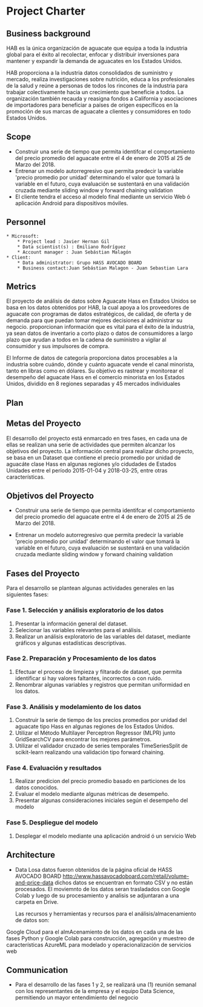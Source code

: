 # Project Charter

## Business background
HAB es la única organización de aguacate que equipa a toda la industria global para el éxito al recolectar, enfocar y distribuir inversiones para mantener y expandir la demanda de aguacates en los Estados Unidos.

HAB proporciona a la industria datos consolidados de suministro y mercado, realiza investigaciones sobre nutrición, educa a los profesionales de la salud y reúne a personas de todos los rincones de la industria para trabajar colectivamente hacia un crecimiento que beneficie a todos. La organización también recauda y reasigna fondos a California y asociaciones de importadores para beneficiar a países de origen específicos en la promoción de sus marcas de aguacate a clientes y consumidores en todo Estados Unidos.

## Scope

* Construir una serie de tiempo que permita identifcar el comportamiento del precio promedio del aguacate entre el 4 de enero de 2015 al 25 de Marzo del 2018.
* Entrenar un modelo autorregresivo que permita predecir la variable 'precio promedio por unidad' determinando el valor que tomará la variable en el futuro, cuya evaluación se sustentará en una validación cruzada mediante sliding window y forward chaining validation
* El cliente tendra el acceso al modelo final mediante un servicio Web ó aplicación Android para dispositivos móviles.

## Personnel

	* Microsoft:
		* Project lead : Javier Hernan Gil
		* Data scientist(s) : Emiliano Rodríguez
		* Account manager : Juan Sebástian Malagón
	* Client:
		* Data administrator: Grupo HASS AVOCADO BOARD
		* Business contact:Juan Sebástian Malagon - Juan Sebastian Lara
	
## Metrics

El proyecto de análisis de datos sobre Aguacate Hass en Estados Unidos se basa en los datos obtenidos por HAB, la cual apoya a los proveedores de aguacate con programas de datos estratégicos, de calidad, de oferta y de demanda para que puedan tomar mejores decisiones al administrar su negocio. proporcionan información que es vital para el éxito de la industria, ya sean datos de inventario a corto plazo o datos de consumidores a largo plazo que ayudan a todos en la cadena de suministro a vigilar al consumidor y sus impulsores de compra.

El Informe de datos de categoría proporciona datos procesables a la industria sobre cuándo, dónde y cuánto aguacate vende el canal minorista, tanto en libras como en dólares. Su objetivo es rastrear y monitorear el desempeño del aguacate Hass en el comercio minorista en los Estados Unidos, dividido en 8 regiones separadas y 45 mercados individuales

## Plan

## **Metas del Proyecto**
El desarrollo del proyecto está enmarcado en tres fases, en cada una de ellas se realizan una serie de actividades que permiten alcanzar los objetivos del proyecto. La información central para realizar dicho proyecto, se basa en un Dataset que contiene el precio promedio por unidad de aguacáte clase Hass en algunas regiones y/o cidudades de Estados Unidades entre el período 2015-01-04 y 2018-03-25, entre otras características.

## **Objetivos del Proyecto**

* Construir una serie de tiempo que permita identifcar el comportamiento del precio promedio del aguacate entre el 4  de enero de 2015 al 25 de Marzo del 2018.

* Entrenar un modelo autorregresivo que permita predecir la variable 'precio promedio por unidad' determinando el valor que tomará la variable en el futuro, cuya evaluación se sustentará en una validación cruzada mediante sliding window y forward chaining validation

## **Fases del Proyecto**
Para el desarrollo se plantean algunas actividades generales en las siguientes fases:
### **Fase 1. Selección y análisis exploratorio de los datos** 

1. Presentar la información general del dataset.
2. Selecionar las variables relevantes para el análisis.
3. Realizar un análisis exploratorio  de las variables del dataset, mediante gráficos y algunas estadísticas descriptivas.

### **Fase 2. Preparación y Procesamiento de los datos** 
1. Efectuar el proceso de limpieza y filtarado de dataset, que permita identificar si hay valores faltantes, incorrectos o con ruido.
2. Renombrar algunas variables y registros que permitan uniformidad en los datos.

### **Fase 3. Análisis y modelamiento de los datos** 
1. Construir la serie de tiempo de los precios promedios por unidad del aguacate tipo Hass en algunas regiones de los Estados Unidos.
2. Utilizar el Método Multilayer Perceptron Regressor (MLPR) junto GridSearchCV para encontrar los mejores parámetros.
3. Utilizar el validador cruzado de series temporales TimeSeriesSplit de scikit-learn realizando una validación tipo forward chaining.

### **Fase 4. Evaluación y resultados** 
1. Realizar predicion del precio promedio basado en particiones de los datos conocidos.
2. Evaluar el modelo mediante algunas métricas de desempeño.
3. Presentar algunas consideraciones iniciales según el desempeño del modelo

### **Fase 5. Despliegue del modelo**
1. Desplegar el modelo mediante una aplicación android ó un servicio Web

## Architecture

* Data
  Losa datos fueron obtenidos de la página oficial de HASS AVOCADO BOARD  http://www.hassavocadoboard.com/retail/volume-and-price-data
  dichos datos se encuentran en formato CSV y no están procesados.
  El moviemnto de los datos seran trasladados con Google Colab y luego de su procesamiento y analisis se adjuntaran a una carpeta en Drive.
  
  Las recursos y herramientas y recursos para el análisis/almacenamiento de datos son:

Google Cloud para el almAcenamiento de los datos en cada una de las fases
Python y Google Colab para construcción, agregación y muestreo de características
AzureML para modelado y operacionalización de servicios web
  
## Communication
* Para el desarrollo de las fases 1  y 2, se realizará una (1) reunión semanal con los representantes de la empresa y el equipo Data Science, permitiendo un mayor entendimiento del negocio
